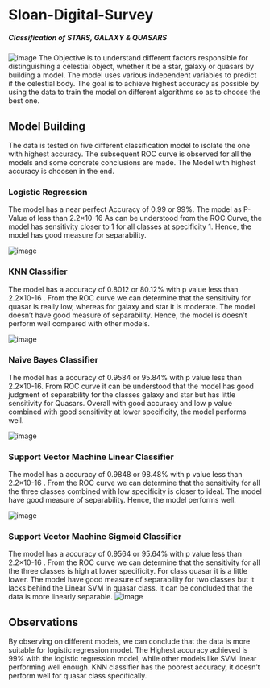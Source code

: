 # Sloan-Digital-Survey
##### Classification of STARS, GALAXY & QUASARS
![image](https://user-images.githubusercontent.com/37978451/126048537-fcb70fbd-cf0c-445c-a5e2-f69f95b7fb3f.png)
The Objective is to understand different factors responsible for distinguishing a celestial object, 
whether it be a star, galaxy or quasars by building a model. The model uses various independent variables 
to predict if the celestial body. The goal is to achieve highest accuracy as possible by using the data to
train the model on different algorithms so as to choose the best one.

## Model Building
The data is tested on five different classification model to isolate the one with highest accuracy.
The subsequent ROC curve is observed for all the models and some concrete conclusions are made.
The Model with highest accuracy is choosen in the end.
### Logistic Regression
The model has a near perfect Accuracy of 0.99 or 99%.
The model as P-Value  of less than 2.2×10-16 
As can be understood from the ROC Curve, the model has sensitivity closer to 1 for all classes at specificity 1. Hence, the model has good measure for separability.

![image](https://user-images.githubusercontent.com/37978451/126048342-b7b0eae4-31a6-48b7-bad4-13795b8c5346.png)
### KNN Classifier
The model has a accuracy of 0.8012 or 80.12% with p value less than 2.2×10-16 .
From the ROC curve we can determine that the sensitivity for quasar is really low, whereas for galaxy and star it is moderate.
The model doesn’t have good measure of separability. Hence, the model is doesn’t perform well compared with other models.

![image](https://user-images.githubusercontent.com/37978451/126048349-aa4f04d5-89a7-4790-bcdc-1dd7715ca915.png)
### Naive Bayes Classifier
The model has a accuracy of 0.9584 or 95.84% with p value less than 2.2×10-16.
From ROC curve it can be understood that the model has good judgment of separability for the classes galaxy and star but has little sensitivity for Quasars.
Overall with good accuracy and low p value combined with good sensitivity at lower specificity, the model performs well.

![image](https://user-images.githubusercontent.com/37978451/126048355-daddf823-9cbd-4664-aee1-a6be405426b4.png)
### Support Vector Machine Linear Classifier
The model has a accuracy of 0.9848 or 98.48% with p value less than 2.2×10-16 .
From the ROC curve we can determine that the sensitivity for all the three classes combined with low specificity is closer to ideal.
The model have good measure of separability. Hence, the model performs well.

![image](https://user-images.githubusercontent.com/37978451/126048368-387fb195-f04c-4a40-85d3-41bd63837d85.png)

### Support Vector Machine Sigmoid Classifier
The model has a accuracy of 0.9564 or 95.64% with p value less than 2.2×10-16 .
From the ROC curve we can determine that the sensitivity for all the three classes is high at lower specificity. For class quasar it is a little lower.
The model have good measure of separability for two classes but it lacks behind the Linear SVM in quasar class.
It can be concluded that the data is more linearly separable.
![image](https://user-images.githubusercontent.com/37978451/126048374-7434bb11-7e3f-4b05-b26d-df7984754b38.png)


## Observations
By observing on different models, we can conclude that the data is more suitable for logistic regression model.
The Highest accuracy achieved is 99% with the logistic regression model, while other models like SVM linear performing well enough.
KNN classifier has the poorest accuracy, it doesn’t perform well for quasar class specifically.
